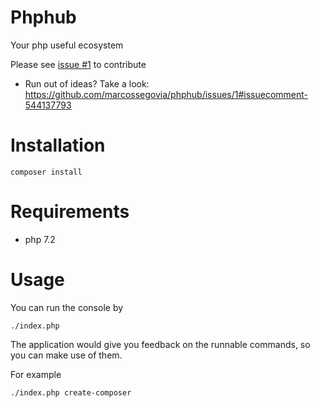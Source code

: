 # Phphub

Your php useful ecosystem

Please see [issue #1](https://github.com/marcossegovia/phphub/issues/1) to contribute

- Run out of ideas? Take a look: https://github.com/marcossegovia/phphub/issues/1#issuecomment-544137793

# Installation

```
composer install
```

# Requirements

- php 7.2

# Usage

You can run the console by
```
./index.php
```

The application would give you feedback on the runnable commands, so you can make use of them.

For example
```
./index.php create-composer
```
